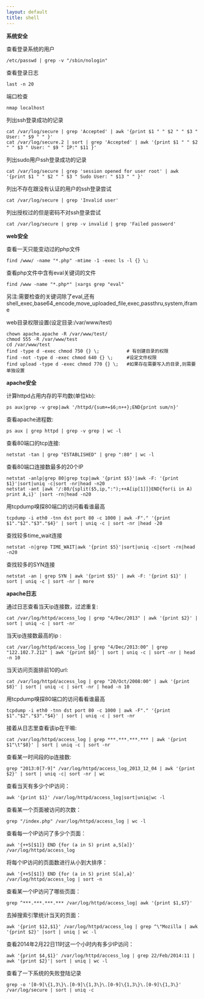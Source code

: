 ```yaml
---
layout: default
title: shell
---
```


**系统安全**

查看登录系统的用户

	/etc/passwd | grep -v "/sbin/nologin" 

查看登录日志

	last -n 20

端口检查

	nmap localhost

列出ssh登录成功的记录

	cat /var/log/secure | grep 'Accepted' | awk '{print $1 " " $2 " " $3 " User: " $9 " " }'
	cat /var/log/secure.2 | sort | grep 'Accepted' | awk '{print $1 " " $2 " " $3 " User: " $9 " IP:" $11 }'

列出sudo用户ssh登录成功的记录

	cat /var/log/secure | grep 'session opened for user root' | awk '{print $1 " " $2 " " $3 " Sudo User: " $13 " " }'


列出不存在跟没有认证的用户的ssh登录尝试

	cat /var/log/secure | grep 'Invalid user'

列出授权过的但是密码不对ssh登录尝试

	cat /var/log/secure | grep -v invalid | grep 'Failed password'

**web安全**

查看一天只能变动过的php文件

	find /www/ -name "*.php" -mtime -1 -exec ls -l {} \; 

查看php文件中含有eval关键词的文件

	find /www -name "*.php*" |xargs grep "eval"

另注:需要检查的关键词除了eval,还有shell_exec,base64_encode,move_uploaded_file,exec,passthru,system,iframe

web目录权限设置(设定目录:/var/www/test)
	
	chown apache.apache -R /var/www/test/
	chmod 555 -R /var/www/test
	cd /var/www/test
	find -type d -exec chmod 750 {} \;			# 有创建目录的权限
	find -not -type d -exec chmod 640 {} \;		#设定文件权限
	find upload -type d -exec chmod 770 {} \;	#如果存在需要写入的目录,则需要单独设置


**apache安全**

计算httpd占用内存的平均数(单位kb):

	ps aux|grep -v grep|awk '/httpd/{sum+=$6;n++};END{print sum/n}'


查看apache进程数:

	ps aux | grep httpd | grep -v grep | wc -l

查看80端口的tcp连接:

	netstat -tan | grep "ESTABLISHED" | grep ":80" | wc -l

查看80端口连接数最多的20个IP

	netstat -anlp|grep 80|grep tcp|awk '{print $5}'|awk -F: '{print $1}'|sort|uniq -c|sort -nr|head -n20
	netstat -ant |awk '/:80/{split($5,ip,":");++A[ip[1]]}END{for(i in A) print A,i}' |sort -rn|head -n20

用tcpdump嗅探80端口的访问看看谁最高

	tcpdump -i eth0 -tnn dst port 80 -c 1000 | awk -F"." '{print $1"."$2"."$3"."$4}' | sort | uniq -c | sort -nr |head -20

查找较多time_wait连接

	netstat -n|grep TIME_WAIT|awk '{print $5}'|sort|uniq -c|sort -rn|head -n20

查找较多的SYN连接

	netstat -an | grep SYN | awk '{print $5}' | awk -F: '{print $1}' | sort | uniq -c | sort -nr | more


**apache日志**

通过日志查看当天ip连接数，过滤重复:

	cat /var/log/httpd/access_log | grep "4/Dec/2013" | awk '{print $2}' | sort | uniq -c | sort -nr

当天ip连接数最高的ip :

	cat /var/log/httpd/access_log | grep "4/Dec/2013:00" | grep "122.102.7.212" | awk '{print $8}' | sort | uniq -c | sort -nr | head -n 10

当天访问页面排前10的url:

	cat /var/log/httpd/access_log | grep "20/Oct/2008:00" | awk '{print $8}' | sort | uniq -c | sort -nr | head -n 10

用tcpdump嗅探80端口的访问看看谁最高

	tcpdump -i eth0 -tnn dst port 80 -c 1000 | awk -F"." '{print $1"."$2"."$3"."$4}' | sort | uniq -c | sort -nr

接着从日志里查看该ip在干嘛:

	cat /var/log/httpd/access_log | grep ***.***.***.*** | awk '{print $1"\t"$8}' | sort | uniq -c | sort -nr 

查看某一时间段的ip连接数:

	grep "2013:0[7-9]" /var/log/httpd/access_log_2013_12_04 | awk '{print $2}' | sort | uniq -c| sort -nr | wc


查看当天有多少个IP访问：

	awk '{print $1}' /var/log/httpd/access_log|sort|uniq|wc -l

查看某一个页面被访问的次数：

	grep "/index.php" /var/log/httpd/access_log | wc -l

查看每一个IP访问了多少个页面：

	awk '{++S[$1]} END {for (a in S) print a,S[a]}' /var/log/httpd/access_log

将每个IP访问的页面数进行从小到大排序：

	awk '{++S[$1]} END {for (a in S) print S[a],a}' /var/log/httpd/access_log | sort -n

查看某一个IP访问了哪些页面：

	grep ^***.***.***.*** /var/log/httpd/access_log| awk '{print $1,$7}'

去掉搜索引擎统计当天的页面：

	awk '{print $12,$1}' /var/log/httpd/access_log | grep ^\"Mozilla | awk '{print $2}' |sort | uniq | wc -l

查看2014年2月22日11时这一个小时内有多少IP访问：

	awk '{print $4,$1}' /var/log/httpd/access_log | grep 22/Feb/2014:11 | awk '{print $2}'| sort | uniq | wc -l


查看了一下系统的失败登陆记录

	grep -o '[0-9]\{1,3\}\.[0-9]\{1,3\}\.[0-9]\{1,3\}\.[0-9]\{1,3\}' /var/log/secure | sort | uniq -c


	




